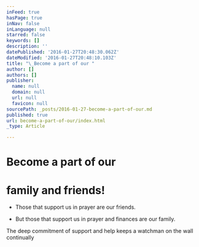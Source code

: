 ```yaml
---
inFeed: true
hasPage: true
inNav: false
inLanguage: null
starred: false
keywords: []
description: ''
datePublished: '2016-01-27T20:48:30.062Z'
dateModified: '2016-01-27T20:48:10.103Z'
title: "\_Become a part of our "
author: []
authors: []
publisher:
  name: null
  domain: null
  url: null
  favicon: null
sourcePath: _posts/2016-01-27-become-a-part-of-our.md
published: true
url: become-a-part-of-our/index.html
_type: Article

---
```

# Become a part of our 

# family and friends!

* Those that support us in prayer are our friends. 

* But those that support us in prayer and finances are our family. 

The deep commitment of support and help keeps a watchman on the wall continually